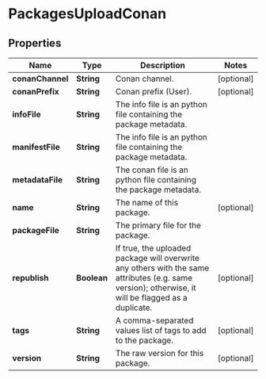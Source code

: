 
# PackagesUploadConan

## Properties
Name | Type | Description | Notes
------------ | ------------- | ------------- | -------------
**conanChannel** | **String** | Conan channel. |  [optional]
**conanPrefix** | **String** | Conan prefix (User). |  [optional]
**infoFile** | **String** | The info file is an python file containing the package metadata. | 
**manifestFile** | **String** | The info file is an python file containing the package metadata. | 
**metadataFile** | **String** | The conan file is an python file containing the package metadata. | 
**name** | **String** | The name of this package. |  [optional]
**packageFile** | **String** | The primary file for the package. | 
**republish** | **Boolean** | If true, the uploaded package will overwrite any others with the same attributes (e.g. same version); otherwise, it will be flagged as a duplicate. |  [optional]
**tags** | **String** | A comma-separated values list of tags to add to the package. |  [optional]
**version** | **String** | The raw version for this package. |  [optional]



